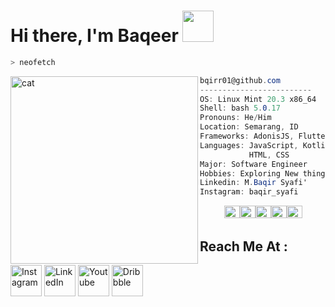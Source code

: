 # Hi there, I'm Baqeer <img src="https://media.giphy.com/media/v1.Y2lkPTc5MGI3NjExNTg5YzE4ZGI3M2NkMmQwOGUwNzg4YjI2NGU4MjZiYTNkMWNlNDQzZCZjdD1z/f8cFAbAV9lHzpJdDSa/giphy.gif" width="50px">


```zsh
> neofetch
```

<img align="left" src="https://user-images.githubusercontent.com/88423102/222089704-bc3c9ac3-bbc8-4743-b588-94d0668f7b71.png" alt="cat" width="300" /> 

```csharp
bqirr01@github.com
-------------------------
OS: Linux Mint 20.3 x86_64       
Shell: bash 5.0.17
Pronouns: He/Him
Location: Semarang, ID
Frameworks: AdonisJS, Flutter, Laravel
Languages: JavaScript, Kotlin, Dart,
           HTML, CSS
Major: Software Engineer
Hobbies: Exploring New things
Linkedin: M.Baqir Syafi'
Instagram: baqir_syafi
```
<p align="left">
  &nbsp; &nbsp; &nbsp; &nbsp; &nbsp;
  <img alt="#474342" src="https://via.placeholder.com/15/474342/000000?text=+" width="25" height="20" /><img alt="#fbedf6" src="https://via.placeholder.com/15/fbedf6/000000?text=+" width="25" height="20" /><img alt="#c9594d" src="https://via.placeholder.com/15/c9594d/000000?text=+" width="25" height="20" /><img alt="#f8b9b2" src="https://via.placeholder.com/15/f8b9b2/000000?text=+" width="25" height="20" /><img alt="#ae9c9d" src="https://via.placeholder.com/15/ae9c9d/000000?text=+" width="25" height="20" />
</p>


## Reach Me At :
<a href="https://www.instagram.com/baqir_syafi/" target="_blank"><img src="https://raw.githubusercontent.com/arturssmirnovs/arturssmirnovs/master/ig.png" alt="Instagram" width="50"></a>
<a href="https://www.linkedin.com/in/m-baqir-syafi-01smg/" target="_blank"><img src="https://raw.githubusercontent.com/arturssmirnovs/arturssmirnovs/master/in.png" alt="LinkedIn" width="50"></a>
<a href="https://studio.youtube.com/channel/UC1Jd9_-uQiIju-aKhS-gSkA/videos" target="_blank"><img src="https://icons-for-free.com/iconfiles/png/512/social+application+social+media+social+network+youtube+icon-1320190747062550320.png" alt="Youtube" width="50"></a>
<a href="https://dribbble.com/syafi_" target="_blank"><img src="https://www.freeiconspng.com/uploads/social-media-dribbble-icon-19.png" alt="Dribbble" width="50"></a>




